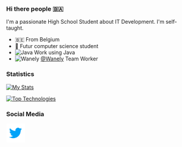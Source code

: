 ### Hi there people 🇧🇦

I'm a passionate High School Student about IT Development. I'm self-taught.
  
 - 🇧🇪 From Belgium
 - 🔮 Futur computer science student
 - <img alt="Java" width="18px" src="https://emojis.slackmojis.com/emojis/images/1450733280/232/java.png?1450733280"/> Work using Java 
 - <img alt="Wanely" width="18px" src="https://cdn.discordapp.com/attachments/774338180987486219/775094899849691236/1.png"/> <a href="https://github.com/Wanely">@Wanely</a> Team Worker

### Statistics

[![My Stats](https://github-readme-stats.vercel.app/api?username=NextSap&show_icons=true&theme=nord)](https://github.com/anuraghazra/github-readme-stats)

[![Top Technologies](https://github-readme-stats.vercel.app/api/top-langs/?username=NextSap&langs_count=3&theme=nord)](https://github.com/anuraghazra/github-readme-stats)

### Social Media
<a href="https://twitter.com/Asc_NextSap"><img width="50px" alt="Twitter" src="https://raw.githubusercontent.com/github/explore/80688e429a7d4ef2fca1e82350fe8e3517d3494d/topics/twitter/twitter.png"/></a>
